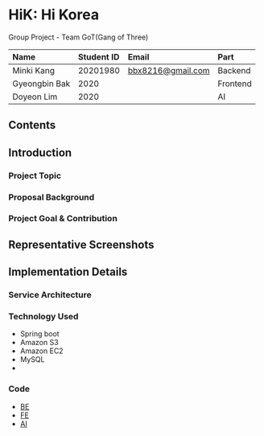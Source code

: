 # HiK: Hi Korea

Group Project - Team GoT(Gang of Three)


| **Name**          | **Student ID** | **Email**              | **Part**  |
| :---------------- | :------------- | :--------------------- | :---------|
| Minki Kang        | 20201980       | bbx8216@gmail.com      | Backend   |
| Gyeongbin Bak     | 2020       |  | Frontend  |
| Doyeon Lim        | 2020       |     | AI        | 

## Contents

## Introduction

### Project Topic

### Proposal Background

### Project Goal & Contribution

## Representative Screenshots

## Implementation Details

### Service Architecture
### Technology Used
- Spring boot
- Amazon S3
- Amazon EC2
- MySQL
- 
### Code
- [BE](https://github.com/HiK-Hi-Korea/HiK-Server)
- [FE]()
- [AI]()
  
